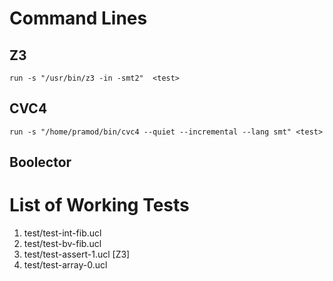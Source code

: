 # Command Lines

## Z3

    run -s "/usr/bin/z3 -in -smt2"  <test>

## CVC4

    run -s "/home/pramod/bin/cvc4 --quiet --incremental --lang smt" <test>

## Boolector

# List of Working Tests

1. test/test-int-fib.ucl
1. test/test-bv-fib.ucl
1. test/test-assert-1.ucl [Z3]
1. test/test-array-0.ucl
